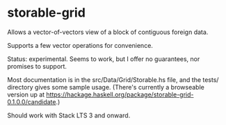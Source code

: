 # storable-grid

Allows a vector-of-vectors view of a block of
contiguous foreign data.

Supports a few vector operations for convenience.

Status: experimental. Seems to work, but I offer no guarantees, nor
promises to support.

Most documentation is in the src/Data/Grid/Storable.hs file,
and the tests/ directory gives some sample usage.
(There's currently a browseable version up at
<https://hackage.haskell.org/package/storable-grid-0.1.0.0/candidate>.)

Should work with Stack LTS 3 and onward.


